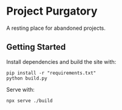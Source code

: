 # Project Purgatory

A resting place for abandoned projects.

## Getting Started

Install dependencies and build the site with:

    pip install -r "requirements.txt"
    python build.py

Serve with:

    npx serve ./build